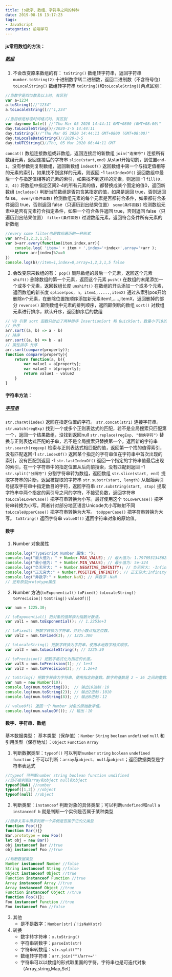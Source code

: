 ```yaml
---
title: js数字、数组、字符串之间的种种
date: 2019-08-16 13:17:23
tags: 
- JavaScript
categories: 前端学习
---
```

#### js常用数组的方法：
##### [数组](https://developer.mozilla.org/zh-CN/docs/Web/JavaScript/Reference/Global_Objects/Array)
1. 不会改变原来数组的有：
`toString()`  数组转字符串，返回字符串
`number.toString(2)`  十进制数字转二进制数，返回二进制数（不含符号位）
`toLocalString()`  数组转字符串
`toString()`和`toLocaleString()`两点区别：
``` js
//当数字是四位数及以上时，有区别
var a=1234
a.toString()//"1234"
a.toLocaleString()//"1,234"

//当目标是标准时间格式时，有区别
var day=new Date() //"Thu Mar 05 2020 14:44:11 GMT+0800 (GMT+08:00)"
day.toLocaleString()//2020-3-5 14:44:11
day.toString()//"Thu Mar 05 2020 14:44:11 GMT+0800 (GMT+08:00)"
day.toLocaleDateString()//2020-3-5
day.toUTCString()//Thu, 05 Mar 2020 06:44:11 GMT
```
`concat()`  数组连接数组或非数组，返回连接后的新数组
`join("连接符")`  连接所有数组元素，返回连接后的字符串
`slice(start,end)`  从start开始切割，到位置`end-1`，没有参数则复制数组，返回新数组
`indexOf()`  返回数组中第一个与指定值相等的元素的索引，如果找不到这样的元素，则返回 -1
`lastIndexOf()`  返回数组中最后一个与指定值相等的元素的索引，如果找不到这样的元素，则返回 -1
`fill(0, 2, 4))`  将数组中指定区间2-4的所有元素的值，都替换成某个固定的值0，返回新数组
`includes()`  判断当前数组是否包含某指定的值，如果是返回 true，否则返回 false。
`every(条件函数)`  检测数组元素的每个元素是否都符合条件，如果都符合条件返回 true，否则返回 false（只遍历到出结果位置）
`some(条件函数)`  检测数组元素中是否有元素符合指定条件，如果一个符合条件返回 true，否则返回 false（只遍历到出结果位置）
`filter(条件函数)`  过滤数组元素，返回符合条件所有元素的新数组
``` js
//every some filter也是数组遍历的一种形式
var arr=[1,2,3,1,5];
var b=arr.every(function(item,index,arr){
    console.log( 'item=' + item + ',index='+index+',array='+arr ); 
    return arr[index]%2==0
})
console.log(b)//item=1,index=0,array=1,2,3,1,5 false
```

2. 会改变原来数组的有：
`pop()` 删除数组的最后一个元素，返回这个元素
`shift()` 删除数组的第一个元素，返回这个元素
`push()` 在数组的末尾添加一个或多个元素，返回数组长度
`unshift()` 在数组的开头添加一个或多个元素，返回数组的新长度
`splice(pos, n, item1,.....,itemX)` 通过从索引pos开始删除n个元素，在删除位置按顺序添加新元素item1,.....,itemX，返回删掉的部分
`reverse()` 颠倒数组中元素的排列顺序，返回颠倒后的数组
`sort()` 对数组元素进行排序，默认升序，返回排序后的数组
``` js
// V8 引擎 sort 函数只给出了两种排序 InsertionSort 和 QuickSort，数量小于10的数组使用 InsertionSort，比10大的数组则使用 QuickSort。
// 升序
arr.sort((a, b) => a - b)
// 降序
arr.sort((a, b) => b - a)
// 属性排序 升序
arr.sort(compare(property));
function compare(property){
    return function(a, b){
        var value1 = a[property];
        var value2 = b[property];
        return value1 - value2
    }
}

```

#### 字符串方法：
##### [字符串](https://www.w3school.com.cn/js/js_obj_string.asp)
`str.charAt(index)`	返回在指定位置的字符。
`str.concat(str1)`	连接字符串。
`str.match(regExp)`	找到一个或多个正则表达式的匹配，若不是全局搜索只匹配第一个，返回一个结果数组，没找到返回null
`str.replace(regExp, "替换字符")`	替换与正则表达式匹配的子串，若不是全局搜索只替换第一个，返回新的字符串
`str.search(regexp)` 	检索与正则表达式相匹配的值，返回第一个找的值得索引，没有匹配返回-1
`str.indexOf()`     返回某个指定的字符串值在字符串中首次出现的索引，没有匹配到返回 -1
`str.lastIndexOf()` 返回一个指定的字符串值最后出现的索引，在一个字符串中的指定位置从后向前搜索，没有匹配到返回 -1
`str.split("分隔符")`  分割字符串转为数组，返回数组
`str.slice(start, end)`	 提取字符串的片断，返回被提取的字符串
`str.substr(start, length)`  从起始索引号提取字符串中指定数目的字符，返回字符串
`str.substring(start, stop)`	提取字符串中两个指定的索引号之间的字符，不接受负数，返回字符串
`toLocaleLowerCase()`	把字符串转换为小写。最好使用这个
`toLowerCase()`	 把字符串转换为小写。两者针对部分地区语言Unicode大小写映射不同
`toLocaleUpperCase()`	把字符串转换为大写。
`toUpperCase()`	 把字符串转换为大写。
`toString()`   返回字符串
`valueOf()`	 返回字符串对象的原始值。

#### 数字
1. Number 对象属性
``` ts
console.log("TypeScript Number 属性: "); 
console.log("最大值为: " + Number.MAX_VALUE); // 最大值为: 1.7976931348623157e+308
console.log("最小值为: " + Number.MIN_VALUE); // 最小值为: 5e-324
console.log("负无穷大: " + Number.NEGATIVE_INFINITY); // 负无穷大: -Infinity
console.log("正无穷大:" + Number.POSITIVE_INFINITY); // 正无穷大:Infinity
console.log("非数字:" + Number.NaN); // 非数字：NaN
// 还有原型prototype属性
```
2. Number 方法(`toExponential()` `toFixed()` `toLocaleString()` `toPrecision()` `toString()` `valueOf()`)
``` ts
var num = 1225.30;

// toExponential() 把对象的值转换为指数计数法。
var val1 = num.toExponential(); // 1.2253e+3

// toFixed() 把数字转换为字符串，并对小数点指定位数。
var val2 = num.toFixed(3); // 1225.300

// toLocaleString() 把数字转换为字符串，使用本地数字格式顺序。
var val3 = num.toLocaleString(); // 1225.30

// toPrecision() 把数字格式化为指定的长度。
var val3 = num.toPrecision(1); // 1e+3
var val3 = num.toPrecision(2); // 1.2e+3

// toString() 把数字转换为字符串，使用指定的基数。数字的基数是 2 ~ 36 之间的整数。若省略该参数，则使用基数 10。
var num = new Number(10); 
console.log(num.toString());  // 输出10进制：10
console.log(num.toString(2)); // 输出2进制：1010
console.log(num.toString(8)); // 输出8进制：12

// valueOf() 返回一个 Number 对象的原始数字值。
console.log(num.valueOf()); // 输出：10
```

#### 数字、字符串、数组
基本数据类型：
基本类型（保存值）：`Number` `String` `boolean`  `undefined` `null` 和 引用类型（保存地址）：`Object` `Function` `Array`
1. 判断数据类型：`typeof()` 可以判断`number` `string` `boolean` `undefined` `function`；不可以判断：`array`与`object`、`null`与`object`；返回数据类型是字符串表达式
``` js
//typeof 可判断number string boolean function undifined
//但不能判断array和object null和object
typeof(NaN) //number
typeof([1,2]) //object
typeof(null) //object
```
2. 判断类型：`instanceof` 判断对象的具体类型；可以判断`undefined`和`null`
`a instanceof b` 就是判断一个实例是否属于某种类型
``` js
//继承关系中用来判断一个实例是否属于它的父类型
function Foo(){}
function Bar(){}
Bar.prototype = new Foo()
let obj = new Bar()
obj instanceof Bar //true
obj instanceof Foo //true

//判断数据类型
Number instanceof Number //false
String instanceof String //false
Object instanceof Object //true
Function instanceof Function //true
Array instanceof Array //true
Array instanceof Object //true
Function instanceof Object //true
function Foo(){};
Foo instanceof Function //true
Foo instanceof Foo //false
```
3. 其他
    - 是不是数字：`Number(str)` / `!isNaN(str)`
4. 转换
    - 数字转字符串：`x.toString()`
    - 字符串转数字：`parseInt(str)`
    - 字符串转数组：`str.split("")`
    - 数组转字符串：`arr.join("")`/`arr+=''`
    - 字符串可以以数组的形式取里面的字符，字符串也是可迭代对象（Array,string,Map,Set）

